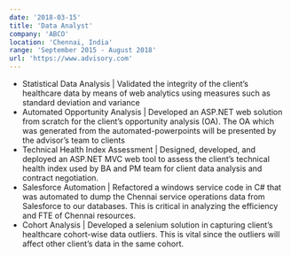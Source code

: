 ```yaml
---
date: '2018-03-15'
title: 'Data Analyst'
company: 'ABCO'
location: 'Chennai, India'
range: 'September 2015 - August 2018'
url: 'https://www.advisory.com'
---
```


- Statistical Data Analysis | Validated the integrity of the client’s healthcare data by means of web analytics using measures such as standard deviation and variance
- Automated Opportunity Analysis | Developed an ASP.NET web solution from scratch for the client’s opportunity analysis (OA). The OA which was generated from the automated-powerpoints will be presented by the advisor’s team to clients
- Technical Health Index Assessment | Designed, developed, and deployed an ASP.NET MVC web tool to assess the client’s technical health index used by BA and PM team for client data analysis and contract negotiation.
- Salesforce Automation | Refactored a windows service code in C# that was automated to dump the Chennai service operations data from Salesforce to our databases. This is critical in analyzing the efficiency and FTE of Chennai resources.
- Cohort Analysis | Developed a selenium solution in capturing client’s healthcare cohort-wise data outliers. This is vital since the outliers will affect other client’s data in the same cohort.
